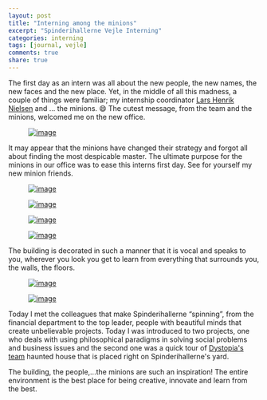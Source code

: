 ```yaml
---
layout: post
title: "Interning among the minions"
excerpt: "Spinderihallerne Vejle Interning"
categories: interning
tags: [journal, vejle]
comments: true
share: true
---
```


The first day as an intern was all about the new people, the new names, the new faces and the new place. Yet, in the middle of all this madness, a couple of things were familiar; my internship coordinator <a href="https://www.facebook.com/LarsHenrikNielsen" target="_blank">Lars Henrik Nielsen</a> and ... the minions. :smile: The cutest message, from the team and the minions, welcomed me on the new office.

<figure>
	<a href="{{site.url}}/images/interning/19-08-2015/2015-08-1911.51.28.jpg.jpg"><img src="{{site.url}}/images/interning/19-08-2015/2015-08-1911.51.28.jpg" alt="image"></a>
</figure>

 It may appear that the minions have changed their strategy and forgot all about finding the most despicable master. The ultimate purpose for the minions in our office was to ease this interns first day. See for yourself my new minion friends.

 <figure>
 	<a href="{{site.url}}/images/interning/19-08-2015/2015-08-1912.34.55.jpg"><img src="{{site.url}}/images/interning/19-08-2015/2015-08-1912.34.55.jpg" alt="image"></a>
 </figure>

 <figure>
 	<a href="{{site.url}}/images/interning/19-08-2015/2015-08-1912.34.44.jpg"><img src="{{site.url}}/images/interning/19-08-2015/2015-08-1912.34.44.jpg" alt="image"></a>
 </figure>

<figure>
	<a href="{{site.url}}/images/interning/19-08-2015/2015-08-1912.35.07.jpg"><img src="{{site.url}}/images/interning/19-08-2015/2015-08-1912.35.07.jpg" alt="image"></a>
</figure>

<figure>
	<a href="{{site.url}}/images/interning/19-08-2015/2015-08-1912.35.59.jpg"><img src="{{site.url}}/images/interning/19-08-2015/2015-08-1912.35.59.jpg" alt="image"></a>
</figure>

The building is decorated in such a manner that it is vocal and speaks to you, wherever you look you get to learn from everything that surrounds you, the walls, the floors.

<figure>
	<a href="{{site.url}}/images/interning/19-08-2015/2015-08-1914.58.05.jpg"><img src="{{site.url}}/images/interning/19-08-2015/2015-08-1914.58.05.jpg" alt="image"></a>
</figure>

<figure>
	<a href="{{site.url}}/images/interning/19-08-2015/2015-08-2009.37.07.jpg"><img src="{{site.url}}/images/interning/19-08-2015/2015-08-2009.37.07.jpg" alt="image"></a>
</figure>

Today I met the colleagues that make Spinderihallerne “spinning”, from the financial department to the top leader, people with beautiful minds that create unbelievable projects. Today I was introduced to two projects, one who deals with using philosophical paradigms in solving social problems and business issues and the second one was a quick tour of <a href="https://www.facebook.com/DystopiaEntertainment?fref=ts" target="_blank">Dystopia's team</a> haunted house that is placed right on Spinderihallerne's yard.

The building, the people,...the minions are such an inspiration! The entire environment is the best place for being creative, innovate and learn from the best.
